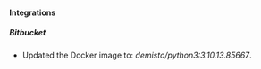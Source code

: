 
#### Integrations

##### Bitbucket

- Updated the Docker image to: *demisto/python3:3.10.13.85667*.
